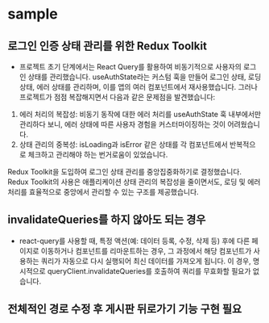 # sample

## 로그인 인증 상태 관리를 위한 Redux Toolkit
- 프로젝트 초기 단계에서는 React Query를 활용하여 비동기적으로 사용자의 로그인 상태를 관리했습니다. useAuthState라는 커스텀 훅을 만들어 로그인 상태, 로딩 상태, 에러 상태를 관리하며, 이를 앱의 여러 컴포넌트에서 재사용했습니다. 그러나 프로젝트가 점점 복잡해지면서 다음과 같은 문제점을 발견했습니다:

1. 에러 처리의 복잡성: 비동기 동작에 대한 에러 처리를 useAuthState 훅 내부에서만 관리하다 보니, 에러 상태에 따른 사용자 경험을 커스터마이징하는 것이 어려웠습니다.
2. 상태 관리의 중복성: isLoading과 isError 같은 상태를 각 컴포넌트에서 반복적으로 체크하고 관리해야 하는 번거로움이 있었습니다.

 Redux Toolkit을 도입하여 로그인 상태 관리를 중앙집중화하기로 결정했습니다. Redux Toolkit의 사용은 애플리케이션 상태 관리의 복잡성을 줄이면서도, 로딩 및 에러 처리를 효율적으로 중앙에서 관리할 수 있는 구조를 제공했습니다.


 ## invalidateQueries를 하지 않아도 되는 경우
 - react-query를 사용할 때, 특정 액션(예: 데이터 등록, 수정, 삭제 등) 후에 다른 페이지로 이동하거나 컴포넌트를 리마운트하는 경우, 그 과정에서 해당 컴포넌트가 사용하는 쿼리가 자동으로 다시 실행되어 최신 데이터를 가져오게 됩니다.  이 경우, 명시적으로 queryClient.invalidateQueries를 호출하여 쿼리를 무효화할 필요가 없습니다.


 ## 전체적인 경로 수정 후 게시판 뒤로가기 기능 구현 필요
 
